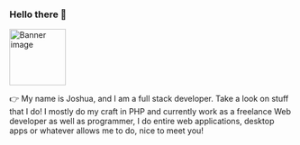 ### Hello there 👋

<div class="profile-header">
  <img src="https://user-images.githubusercontent.com/105678913/224468648-56361436-3358-49da-9732-e912c2daf133.png" alt="Banner image" style="width: 100px; height: auto;">
</div>

👉 My name is Joshua, and I am a full stack developer. Take a look on stuff that I do! I mostly do my craft in PHP and currently work as a freelance Web developer as well as programmer, I do entire web applications, desktop apps or whatever allows me to do, nice to meet you!


<!--
**anderson895/anderson895** is a ✨ _special_ ✨ repository because its `README.md` (this file) appears on your GitHub profile.

Here are some ideas to get you started:

- 🔭 I’m currently working on ...
- 🌱 I’m currently learning ...
- 👯 I’m looking to collaborate on ...
- 🤔 I’m looking for help with ...
- 💬 Ask me about ...
- 📫 How to reach me: ...
- 😄 Pronouns: ...
- ⚡ Fun fact: ...
-->
